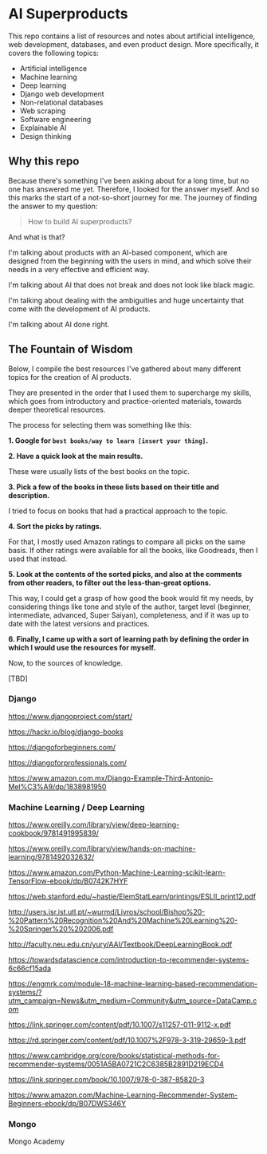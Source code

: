 # AI Superproducts

This repo contains a list of resources and notes about artificial intelligence, web development, databases, and even product design. More specifically, it covers the following topics:

- Artificial intelligence
- Machine learning
- Deep learning
- Django web development
- Non-relational databases
- Web scraping
- Software engineering
- Explainable AI
- Design thinking

## Why this repo

Because there's something I've been asking about for a long time, but no one has answered me yet. Therefore, I looked for the answer myself. And so this marks the start of a not-so-short journey for me. The journey of finding the answer to my question:

> How to build AI superproducts?

And what is that?

I'm talking about products with an AI-based component, which are designed from the beginning with the users in mind, and which solve their needs in a very effective and efficient way.

I'm talking about AI that does not break and does not look like black magic.

I'm talking about dealing with the ambiguities and huge uncertainty that come with the development of AI products.

I'm talking about AI done right.

## The Fountain of Wisdom

Below, I compile the best resources I've gathered about many different topics for the creation of AI products.

They are presented in the order that I used them to supercharge my skills, which goes from introductory and practice-oriented materials, towards deeper theoretical resources.

The process for selecting them was something like this:

**1. Google for ```best books/way to learn [insert your thing]```.**

**2. Have a quick look at the main results.**

These were usually lists of the best books on the topic.

**3. Pick a few of the books in these lists based on their title and description.**

I tried to focus on books that had a practical approach to the topic.

**4. Sort the picks by ratings.**

For that, I mostly used Amazon ratings to compare all picks on the same basis. If other ratings were available for all the books, like Goodreads, then I used that instead.

**5. Look at the contents of the sorted picks, and also at the comments from other readers, to filter out the less-than-great options.**

This way, I could get a grasp of how good the book would fit my needs, by considering things like tone and style of the author, target level (beginner, intermediate, advanced, Super Saiyan), completeness, and if it was up to date with the latest versions and practices.

**6. Finally, I came up with a sort of learning path by defining the order in which I would use the resources for myself.**

Now, to the sources of knowledge.

[TBD]

### Django

https://www.djangoproject.com/start/

https://hackr.io/blog/django-books

https://djangoforbeginners.com/

https://djangoforprofessionals.com/

https://www.amazon.com.mx/Django-Example-Third-Antonio-Mel%C3%A9/dp/1838981950

### Machine Learning / Deep Learning

https://www.oreilly.com/library/view/deep-learning-cookbook/9781491995839/

https://www.oreilly.com/library/view/hands-on-machine-learning/9781492032632/

https://www.amazon.com/Python-Machine-Learning-scikit-learn-TensorFlow-ebook/dp/B0742K7HYF

https://web.stanford.edu/~hastie/ElemStatLearn/printings/ESLII_print12.pdf

http://users.isr.ist.utl.pt/~wurmd/Livros/school/Bishop%20-%20Pattern%20Recognition%20And%20Machine%20Learning%20-%20Springer%20%202006.pdf

http://faculty.neu.edu.cn/yury/AAI/Textbook/DeepLearningBook.pdf

https://towardsdatascience.com/introduction-to-recommender-systems-6c66cf15ada

https://engmrk.com/module-18-machine-learning-based-recommendation-systems/?utm_campaign=News&utm_medium=Community&utm_source=DataCamp.com

https://link.springer.com/content/pdf/10.1007/s11257-011-9112-x.pdf

https://rd.springer.com/content/pdf/10.1007%2F978-3-319-29659-3.pdf

https://www.cambridge.org/core/books/statistical-methods-for-recommender-systems/0051A5BA0721C2C6385B2891D219ECD4

https://link.springer.com/book/10.1007/978-0-387-85820-3

https://www.amazon.com/Machine-Learning-Recommender-System-Beginners-ebook/dp/B07DWS346Y

### Mongo

Mongo Academy
